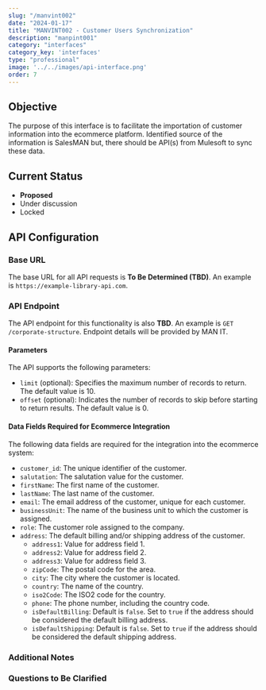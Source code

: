 ```yaml
---
slug: "/manvint002"
date: "2024-01-17"
title: "MANVINT002 - Customer Users Synchronization"
description: "manpint001"
category: "interfaces"
category_key: 'interfaces'
type: "professional"
image: '../../images/api-interface.png'
order: 7
---
```


## Objective

The purpose of this interface is to facilitate the importation of customer information into the ecommerce platform. Identified source of the information is SalesMAN but, there should be API(s) from Mulesoft to sync these data.

## Current Status

- **Proposed**
- Under discussion
- Locked

## API Configuration

### Base URL

The base URL for all API requests is **To Be Determined (TBD)**. An example is `https://example-library-api.com`.

### API Endpoint

The API endpoint for this functionality is also **TBD**. An example is `GET /corporate-structure`. Endpoint details will be provided by MAN IT.

#### Parameters

The API supports the following parameters:

- `limit` (optional): Specifies the maximum number of records to return. The default value is 10.
- `offset` (optional): Indicates the number of records to skip before starting to return results. The default value is 0.

#### Data Fields Required for Ecommerce Integration

The following data fields are required for the integration into the ecommerce system:

- `customer_id`: The unique identifier of the customer.
- `salutation`: The salutation value for the customer.
- `firstName`: The first name of the customer.
- `lastName`: The last name of the customer.
- `email`: The email address of the customer, unique for each customer.
- `businessUnit`: The name of the business unit to which the customer is assigned.
- `role`: The customer role assigned to the company.
- `address`: The default billing and/or shipping address of the customer.
  - `address1`: Value for address field 1.
  - `address2`: Value for address field 2.
  - `address3`: Value for address field 3.
  - `zipCode`: The postal code for the area.
  - `city`: The city where the customer is located.
  - `country`: The name of the country.
  - `iso2Code`: The ISO2 code for the country.
  - `phone`: The phone number, including the country code.
  - `isDefaultBilling`: Default is `false`. Set to `true` if the address should be considered the default billing address.
  - `isDefaultShipping`: Default is `false`. Set to `true` if the address should be considered the default shipping address.

### Additional Notes

### Questions to Be Clarified
